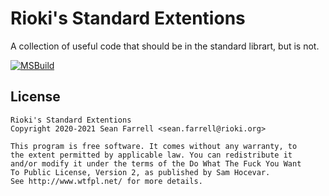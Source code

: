 
# Rioki's Standard Extentions

A collection of useful code that should be in the standard librart, but is not.

[![MSBuild](https://github.com/rioki/stdex/actions/workflows/msbuild.yml/badge.svg)](https://github.com/rioki/stdex/actions/workflows/msbuild.yml)

## License

    Rioki's Standard Extentions
    Copyright 2020-2021 Sean Farrell <sean.farrell@rioki.org>
    
    This program is free software. It comes without any warranty, to
    the extent permitted by applicable law. You can redistribute it
    and/or modify it under the terms of the Do What The Fuck You Want
    To Public License, Version 2, as published by Sam Hocevar.
    See http://www.wtfpl.net/ for more details.
